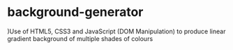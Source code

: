 # background-generator
)Use of HTML5, CSS3 and JavaScript (DOM Manipulation) to produce linear gradient background of multiple shades of colours
